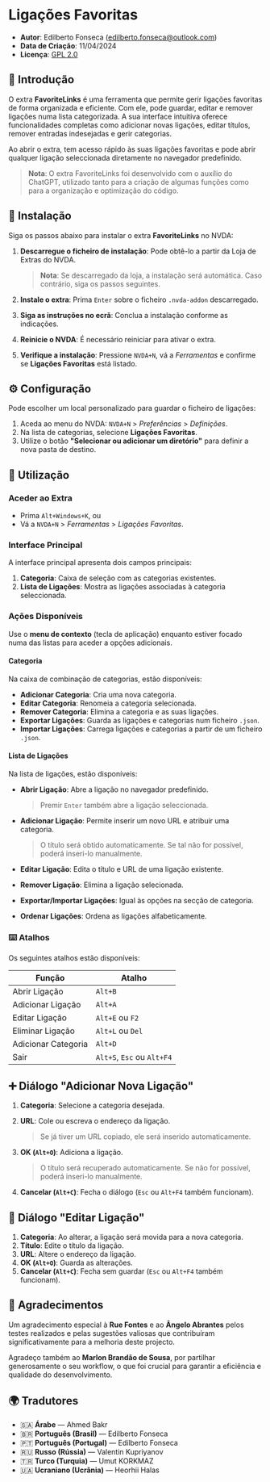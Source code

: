 # Ligações Favoritas

* **Autor**: Edilberto Fonseca ([edilberto.fonseca@outlook.com](mailto:edilberto.fonseca@outlook.com))
* **Data de Criação**: 11/04/2024
* **Licença**: [GPL 2.0](https://www.gnu.org/licenses/gpl-2.0.html)

## 📌 Introdução

O extra **FavoriteLinks** é uma ferramenta que permite gerir ligações favoritas de forma organizada e eficiente. Com ele, pode guardar, editar e remover ligações numa lista categorizada. A sua interface intuitiva oferece funcionalidades completas como adicionar novas ligações, editar títulos, remover entradas indesejadas e gerir categorias.

Ao abrir o extra, tem acesso rápido às suas ligações favoritas e pode abrir qualquer ligação seleccionada diretamente no navegador predefinido.

> **Nota**: O extra FavoriteLinks foi desenvolvido com o auxílio do ChatGPT, utilizado tanto para a criação de algumas funções como para a organização e optimização do código.

## 💾 Instalação

Siga os passos abaixo para instalar o extra **FavoriteLinks** no NVDA:

1. **Descarregue o ficheiro de instalação**: Pode obtê-lo a partir da Loja de Extras do NVDA.

   > **Nota**: Se descarregado da loja, a instalação será automática. Caso contrário, siga os passos seguintes.

2. **Instale o extra**: Prima `Enter` sobre o ficheiro `.nvda-addon` descarregado.

3. **Siga as instruções no ecrã**: Conclua a instalação conforme as indicações.

4. **Reinicie o NVDA**: É necessário reiniciar para ativar o extra.

5. **Verifique a instalação**: Pressione `NVDA+N`, vá a *Ferramentas* e confirme se **Ligações Favoritas** está listado.

## ⚙️ Configuração

Pode escolher um local personalizado para guardar o ficheiro de ligações:

1. Aceda ao menu do NVDA: `NVDA+N` > *Preferências* > *Definições*.
2. Na lista de categorias, selecione **Ligações Favoritas**.
3. Utilize o botão **"Selecionar ou adicionar um diretório"** para definir a nova pasta de destino.

## 🚀 Utilização

### Aceder ao Extra

* Prima `Alt+Windows+K`, ou
* Vá a `NVDA+N` > *Ferramentas* > *Ligações Favoritas*.

### Interface Principal

A interface principal apresenta dois campos principais:

1. **Categoria**: Caixa de seleção com as categorias existentes.
2. **Lista de Ligações**: Mostra as ligações associadas à categoria seleccionada.

### Ações Disponíveis

Use o **menu de contexto** (tecla de aplicação) enquanto estiver focado numa das listas para aceder a opções adicionais.

#### Categoria

Na caixa de combinação de categorias, estão disponíveis:

* **Adicionar Categoria**: Cria uma nova categoria.
* **Editar Categoria**: Renomeia a categoria selecionada.
* **Remover Categoria**: Elimina a categoria e as suas ligações.
* **Exportar Ligações**: Guarda as ligações e categorias num ficheiro `.json`.
* **Importar Ligações**: Carrega ligações e categorias a partir de um ficheiro `.json`.

#### Lista de Ligações

Na lista de ligações, estão disponíveis:

* **Abrir Ligação**: Abre a ligação no navegador predefinido.

   > Premir `Enter` também abre a ligação seleccionada.

* **Adicionar Ligação**: Permite inserir um novo URL e atribuir uma categoria.

   > O título será obtido automaticamente. Se tal não for possível, poderá inseri-lo manualmente.

* **Editar Ligação**: Edita o título e URL de uma ligação existente.

* **Remover Ligação**: Elimina a ligação selecionada.

* **Exportar/Importar Ligações**: Igual às opções na secção de categoria.

* **Ordenar Ligações**: Ordena as ligações alfabeticamente.

### ⌨️ Atalhos

Os seguintes atalhos estão disponíveis:

| Função               | Atalho                     |
| -------------------- | -------------------------- |
| Abrir Ligação        | `Alt+B`                    |
| Adicionar Ligação    | `Alt+A`                    |
| Editar Ligação       | `Alt+E` ou `F2`            |
| Eliminar Ligação     | `Alt+L` ou `Del`           |
| Adicionar Categoria  | `Alt+D`                    |
| Sair                 | `Alt+S`, `Esc` ou `Alt+F4` |

## ➕ Diálogo "Adicionar Nova Ligação"

1. **Categoria**: Selecione a categoria desejada.
2. **URL**: Cole ou escreva o endereço da ligação.

   > Se já tiver um URL copiado, ele será inserido automaticamente.
3. **OK (`Alt+O`)**: Adiciona a ligação.

   > O título será recuperado automaticamente. Se não for possível, poderá inseri-lo manualmente.
4. **Cancelar (`Alt+C`)**: Fecha o diálogo (`Esc` ou `Alt+F4` também funcionam).

## 📝 Diálogo "Editar Ligação"

1. **Categoria**: Ao alterar, a ligação será movida para a nova categoria.
2. **Título**: Edite o título da ligação.
3. **URL**: Altere o endereço da ligação.
4. **OK (`Alt+O`)**: Guarda as alterações.
5. **Cancelar (`Alt+C`)**: Fecha sem guardar (`Esc` ou `Alt+F4` também funcionam).

## 🙏 Agradecimentos

Um agradecimento especial à **Rue Fontes** e ao **Ângelo Abrantes** pelos testes realizados e pelas sugestões valiosas que contribuíram significativamente para a melhoria deste projecto.

Agradeço também ao **Marlon Brandão de Sousa**, por partilhar generosamente o seu workflow, o que foi crucial para garantir a eficiência e qualidade do desenvolvimento.

## 🌍 Tradutores

* 🇸🇦 **Árabe** — Ahmed Bakr
* 🇧🇷 **Português (Brasil)** — Edilberto Fonseca
* 🇵🇹 **Português (Portugal)** — Edilberto Fonseca
* 🇷🇺 **Russo (Rússia)** — Valentin Kupriyanov
* 🇹🇷 **Turco (Turquia)** — Umut KORKMAZ
* 🇺🇦 **Ucraniano (Ucrânia)** — Heorhii Halas
